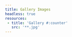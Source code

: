 ```yaml
---
title: Gallery Images
headless: true
resources:
 - title: 'Gallery #:counter'
   src: '**.jpg'
---
```

